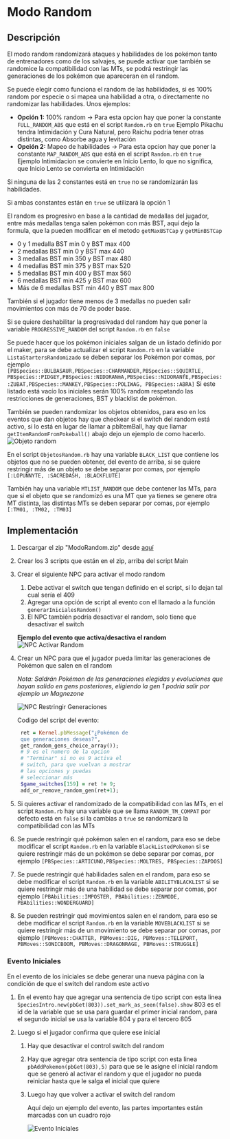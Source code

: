 # Modo Random

## Descripción

El modo random randomizará ataques y habilidades de los pokémon tanto de entrenadores como de los salvajes, se puede activar que también se randomice la compatibilidad con las MTs, se podrá restringir las generaciones de los pokémon que apareceran en el random.

Se puede elegir como funciona el random de las habilidades, si es 100% random por especie o si mapea una habilidad a otra, o directamente no randomizar las habilidades.
Unos ejemplos:

- **Opción 1:** 100% random -> Para esta opcion hay que poner la constante `FULL_RANDOM_ABS` que está en el script `Random.rb` en `true`
  Ejemplo Pikachu tendra Intimidación y Cura Natural, pero Raichu podría tener otras distintas, como Absorbe agua y levitación
- **Opción 2:** Mapeo de habilidades -> Para esta opcion hay que poner la constante `MAP_RANDOM_ABS` que está en el script `Random.rb` en `true`
  Ejemplo Intimidacion se convierte en Inicio Lento, lo que no significa, que Inicio Lento se convierta en Intimidación

Si ninguna de las 2 constantes está en `true` no se randomizarán las habilidades.

Si ambas constantes están en `true` se utilizará la opción 1

El random es progresivo en base a la cantidad de medallas del jugador, entre más medallas tenga salen pokémon con más BST, aquí dejo la formula, que la pueden modificar en el metodo `getMaxBSTCap` y `getMinBSTCap`

- 0 y 1 medalla BST min 0 y BST max 400
- 2 medallas BST min 0 y BST max 440
- 3 medallas BST min 350 y BST max 480
- 4 medallas BST min 375 y BST max 520
- 5 medallas BST min 400 y BST max 560
- 6 medallas BST min 425 y BST max 600
- Más de 6 medallas BST min 440 y BST max 800

También si el jugador tiene menos de 3 medallas no pueden salir movimientos con más de 70 de poder base.

Si se quiere deshabilitar la progresivadad del random hay que poner la variable `PROGRESSIVE_RANDOM` del script `Random.rb` en `false`

Se puede hacer que los pokémon iniciales salgan de un listado definido por el maker, para se debe actualizar el script `Random.rb` en la variable `ListaStartersRandomizado` se deben separar los Pokémon por comas, por ejemplo `[PBSpecies::BULBASAUR,PBSpecies::CHARMANDER,PBSpecies::SQUIRTLE, PBSpecies::PIDGEY,PBSpecies::NIDORANmA,PBSpecies::NIDORANfE,PBSpecies::ZUBAT,PBSpecies::MANKEY,PBSpecies::POLIWAG, PBSpecies::ABRA]`
Si este listado está vacío los iniciales serán 100% random respetando las restricciones de generaciones, BST y blacklist de pokémon.

También se pueden randomizar los objetos obtenidos, para eso en los eventos que dan objetos hay que checkear si el switch del random está activo, si lo está en lugar de llamar a pbItemBall, hay que llamar `getItemRandomFromPokeball()` abajo dejo un ejemplo de como hacerlo.
![Objeto random](images/evento_objeto_random.png)

En el script `ObjetosRandom.rb` hay una variable `BLACK_LIST` que contiene los objetos que no se pueden obtener, del evento de arriba, si se quiere restringir más de un objeto se debe separar por comas, por ejemplo `[:LOPUNNYTE, :SACREDASH, :BLACKFLUTE]`

También hay una variable `MTLIST_RANDOM` que debe contener las MTs, para que si el objeto que se randomizó es una MT que ya tienes se genere otra MT distinta, las distintas MTs se deben separar por comas, por ejemplo `[:TM01, :TM02, :TM03]`

## Implementación

1. Descargar el zip "ModoRandom.zip" desde [aquí](https://github.com/Pokemon-Fan-Games/ModoRandom/releases/download/v1.1.2/ModoRandom.zip)
3. Crear los 3 scripts que están en el zip, arriba del script Main
4. Crear el siguiente NPC para activar el modo random

   1. Debe activar el switch que tengan definido en el script, si lo dejan tal cual sería el 409
   2. Agregar una opción de script al evento con el llamado a la función `generarInicialesRandom()`
   3. El NPC también podría desactivar el random, solo tiene que desactivar el switch

   **Ejemplo del evento que activa/desactiva el random**
   ![NPC Activar Random](images/activar_random.png)

5. Crear un NPC para que el jugador pueda limitar las generaciones de Pokémon que salen en el random

   _Nota: Saldrán Pokémon de las generaciones elegidas y evoluciones que hayan salido en gens posteriores, eligiendo la gen 1 podría salir por ejemplo un Magnezone_

   ![NPC Restringir Generaciones](images/random_gens_event.png)

   Codigo del script del evento:

   ```ruby
    ret = Kernel.pbMessage("¿Pokémon de
    que generaciones deseas?",
    get_random_gens_choice_array());
    # 9 es el numero de la opcion
    # "Terminar" si no es 9 activa el
    # switch, para que vuelvan a mostrar
    # las opciones y puedas
    # seleccionar más
    $game_switches[159] = ret != 9;
    add_or_remove_random_gen(ret+1);
   ```

6. Si quieres activar el randomizado de la compatibilidad con las MTs, en el script `Random.rb` hay una variable que se llama `RANDOM_TM_COMPAT` por defecto está en `false` si la cambias a `true` se randomizará la compatibilidad con las MTs
7. Se puede restringir qué pokémon salen en el random, para eso se debe modificar el script `Random.rb` en la variable `BlackListedPokemon` si se quiere restringir más de un pokémon se debe separar por comas, por ejemplo `[PBSpecies::ARTICUNO,PBSpecies::MOLTRES, PBSpecies::ZAPDOS]`
8. Se puede restringir qué habilidades salen en el random, para eso se debe modificar el script `Random.rb` en la variable `ABILITYBLACKLIST` si se quiere restringir más de una habilidad se debe separar por comas, por ejemplo `[PBAbilities::IMPOSTER, PBAbilities::ZENMODE, PBAbilities::WONDERGUARD]`
9. Se pueden restringir qué movimientos salen en el random, para eso se debe modificar el script `Random.rb` en la variable `MOVEBLACKLIST` si se quiere restringir más de un movimiento se debe separar por comas, por ejemplo `[PBMoves::CHATTER, PBMoves::DIG, PBMoves::TELEPORT, PBMoves::SONICBOOM, PBMoves::DRAGONRAGE, PBMoves::STRUGGLE]`

### Evento Iniciales

En el evento de los iniciales se debe generar una nueva página con la condición de que el switch del random este activo

1. En el evento hay que agregar una sentencia de tipo script con esta linea `SpeciesIntro.new(pbGet(803)).set_mark_as_seen(false).show` 803 es el id de la variable que se usa para guardar el primer inicial random, para el segundo inicial se usa la variable 804 y para el tercero 805
2. Luego si el jugador confirma que quiere ese inicial

   1. Hay que desactivar el control switch del random
   2. Hay que agregar otra sentencia de tipo script con esta linea `pbAddPokemon(pbGet(803),5)` para que se le asigne el inicial random que se generó al activar el random y que el jugador no pueda reiniciar hasta que le salga el inicial que quiere
   3. Luego hay que volver a activar el switch del random

      Aquí dejo un ejemplo del evento, las partes importantes están marcadas con un cuadro rojo

      ![Evento Iniciales](images/evento_inicial_random.png)
